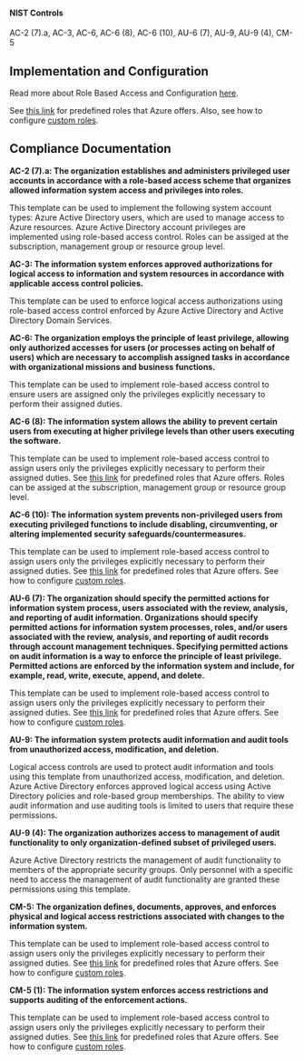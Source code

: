 #### NIST Controls
AC-2 (7).a, AC-3, AC-6, AC-6 (8), AC-6 (10), AU-6 (7), AU-9, AU-9 (4), CM-5

## Implementation and Configuration
Read more about Role Based Access and Configuration [here](https://docs.microsoft.com/en-us/azure/active-directory/role-based-access-control-what-is).

See [this link](https://docs.microsoft.com/en-us/azure/active-directory/role-based-access-built-in-roles) for predefined roles that Azure offers. Also, see how to configure [custom roles](https://docs.microsoft.com/en-us/azure/active-directory/role-based-access-control-custom-roles).


## Compliance Documentation

**AC-2 (7).a: The organization establishes and administers privileged user accounts in accordance with a role-based access scheme that organizes allowed information system access and privileges into roles.**

This template can be used to implement the following system account types: Azure Active Directory users, which are used to manage access to Azure resources. Azure Active Directory account privileges are implemented using role-based access control.  Roles can be assiged at the subscription, management group or resource group level.

**AC-3: The information system enforces approved authorizations for logical access to information and system resources in accordance with applicable access control policies.**

This template can be used to enforce logical access authorizations using role-based access control enforced by Azure Active Directory and Active Directory Domain Services.

**AC-6: The organization employs the principle of least privilege, allowing only authorized accesses for users (or processes acting on behalf of users) which are necessary to accomplish assigned tasks in accordance with organizational missions and business functions.**

This template can be used to implement role-based access control to ensure users are assigned only the privileges explicitly necessary to perform their assigned duties.  

**AC-6 (8): The information system allows the ability to prevent certain users from executing at higher privilege levels than other users executing the software.**

This template can be used to implement role-based access control to assign users only the privileges explicitly necessary to perform their assigned duties. See [this link](https://docs.microsoft.com/en-us/azure/active-directory/role-based-access-built-in-roles) for predefined roles that Azure offers. Roles can be assiged at the subscription, management group or resource group level.

**AC-6 (10): The information system prevents non-privileged users from executing privileged functions to include disabling, circumventing, or altering implemented security safeguards/countermeasures.**

This template can be used to implement role-based access control to assign users only the privileges explicitly necessary to perform their assigned duties. See [this link](https://docs.microsoft.com/en-us/azure/active-directory/role-based-access-built-in-roles) for predefined roles that Azure offers. See how to configure [custom roles](https://docs.microsoft.com/en-us/azure/active-directory/role-based-access-control-custom-roles).

**AU-6 (7): The organization should specify the permitted actions for information system process, users associated with the review, analysis, and reporting of audit information. Organizations should specify permitted actions for information system processes, roles, and/or users associated with the review, analysis, and reporting of audit records through account management techniques. Specifying permitted actions on audit information is a way to enforce the principle of least privilege. Permitted actions are enforced by the information system and include, for example, read, write, execute, append, and delete.**

This template can be used to implement role-based access control to assign users only the privileges explicitly necessary to perform their assigned duties. See [this link](https://docs.microsoft.com/en-us/azure/active-directory/role-based-access-built-in-roles) for predefined roles that Azure offers. See how to configure [custom roles](https://docs.microsoft.com/en-us/azure/active-directory/role-based-access-control-custom-roles).

**AU-9: The information system protects audit information and audit tools from unauthorized access, modification, and deletion.**

Logical access controls are used to protect audit information and tools using this template from unauthorized access, modification, and deletion. Azure Active Directory enforces approved logical access using Active Directory policies and role-based group memberships. The ability to view audit information and use auditing tools is limited to users that require these permissions.

**AU-9 (4): The organization authorizes access to management of audit functionality to only organization-defined subset of privileged users.**

Azure Active Directory restricts the management of audit functionality to members of the appropriate security groups. Only personnel with a specific need to access the management of audit functionality are granted these permissions using this template.

**CM-5: The organization defines, documents, approves, and enforces physical and logical access restrictions associated with changes to the information system.**

This template can be used to implement role-based access control to assign users only the privileges explicitly necessary to perform their assigned duties. See [this link](https://docs.microsoft.com/en-us/azure/active-directory/role-based-access-built-in-roles) for predefined roles that Azure offers. See how to configure [custom roles](https://docs.microsoft.com/en-us/azure/active-directory/role-based-access-control-custom-roles).

**CM-5 (1): The information system enforces access restrictions and supports auditing of the enforcement actions.**

This template can be used to implement role-based access control to assign users only the privileges explicitly necessary to perform their assigned duties. See [this link](https://docs.microsoft.com/en-us/azure/active-directory/role-based-access-built-in-roles) for predefined roles that Azure offers. See how to configure [custom roles](https://docs.microsoft.com/en-us/azure/active-directory/role-based-access-control-custom-roles).
